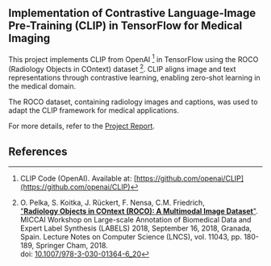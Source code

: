 ## Implementation of Contrastive Language-Image Pre-Training (CLIP) in TensorFlow for Medical Imaging

This project implements CLIP from OpenAI [^1] in TensorFlow using the ROCO (Radiology Objects in COntext) dataset [^2]. CLIP aligns image and text representations through contrastive learning, enabling zero-shot learning in the medical domain.

The ROCO dataset, containing radiology images and captions, was used to adapt the CLIP framework for medical applications.

For more details, refer to the [Project Report](https://github.com/Calonca/clip-tensorflow/blob/main/CLIP_Tensorflow_report.pdf).

## References
[^1]: CLIP Code (OpenAI). Available at: [https://github.com/openai/CLIP](https://github.com/openai/CLIP)

[^2]: O. Pelka, S. Koitka, J. Rückert, F. Nensa, C.M. Friedrich,  
["__Radiology Objects in COntext (ROCO): A Multimodal Image Dataset__"](https://labels.tue-image.nl/wp-content/uploads/2018/09/AM-04.pdf).  
MICCAI Workshop on Large-scale Annotation of Biomedical Data and Expert Label Synthesis (LABELS) 2018, September 16, 2018, Granada, Spain. Lecture Notes on Computer Science (LNCS), vol. 11043, pp. 180-189, Springer Cham, 2018.  
doi: [10.1007/978-3-030-01364-6_20](https://doi.org/10.1007/978-3-030-01364-6_20)

